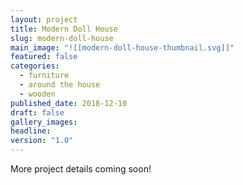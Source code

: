 ```yaml
---
layout: project
title: Modern Doll House
slug: modern-doll-house
main_image: "![[modern-doll-house-thumbnail.svg]]"
featured: false
categories:
  - furniture
  - around the house
  - wooden
published_date: 2018-12-10
draft: false
gallery_images: 
headline: 
version: "1.0"
---
```


More project details coming soon!